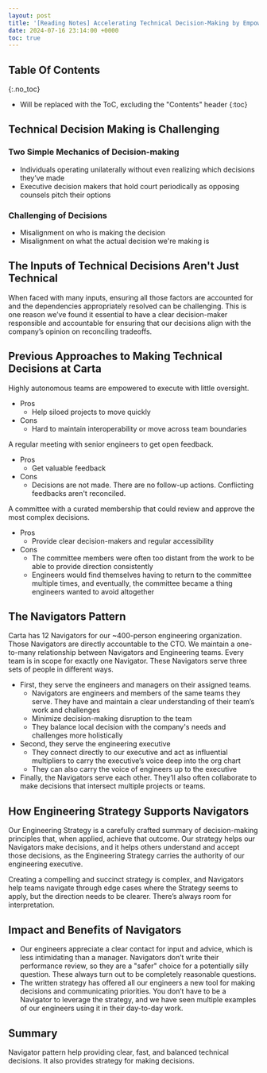 ```yaml
---
layout: post
title: '[Reading Notes] Accelerating Technical Decision-Making by Empowering ICs with Engineering Strategy'
date: 2024-07-16 23:14:00 +0000
toc: true
---
```

## Table Of Contents
{:.no_toc}
* Will be replaced with the ToC, excluding the "Contents" header
{:toc}

## Technical Decision Making is Challenging
### Two Simple Mechanics of Decision-making
- Individuals operating unilaterally without even realizing which decisions they’ve made
- Executive decision makers that hold court periodically as opposing counsels pitch their options

### Challenging of Decisions
- Misalignment on who is making the decision
- Misalignment on what the actual decision we're making is

## The Inputs of Technical Decisions Aren't Just Technical
When faced with many inputs, ensuring all those factors are accounted for and the dependencies appropriately resolved can be challenging. This is one reason we’ve found it essential to have a clear decision-maker responsible and accountable for ensuring that our decisions align with the company’s opinion on reconciling tradeoffs.

## Previous Approaches to Making Technical Decisions at Carta
Highly autonomous teams are empowered to execute with little oversight.
- Pros
  - Help siloed projects to move quickly
- Cons
  - Hard to maintain interoperability or move across team boundaries

A regular meeting with senior engineers to get open feedback.
- Pros
  - Get valuable feedback
- Cons
  - Decisions are not made. There are no follow-up actions. Conflicting feedbacks aren't reconciled.

A committee with a curated membership that could review and approve the most complex decisions.
- Pros
  - Provide clear decision-makers and regular accessibility
- Cons
  - The committee members were often too distant from the work to be able to provide direction consistently
  - Engineers would find themselves having to return to the committee multiple times, and eventually, the committee became a thing engineers wanted to avoid altogether

## The Navigators Pattern
Carta has 12 Navigators for our ~400-person engineering organization. Those Navigators are directly accountable to the CTO. We maintain a one-to-many relationship between Navigators and Engineering teams. Every team is in scope for exactly one Navigator. These Navigators serve three sets of people in different ways.
- First, they serve the engineers and managers on their assigned teams.
  - Navigators are engineers and members of the same teams they serve. They have and maintain a clear understanding of their team’s work and challenges
  - Minimize decision-making disruption to the team 
  - They balance local decision with the company's needs and challenges more holistically
- Second, they serve the engineering executive
  - They connect directly to our executive and act as influential multipliers to carry the executive’s voice deep into the org chart
  - They can also carry the voice of engineers up to the executive
- Finally, the Navigators serve each other. They’ll also often collaborate to make decisions that intersect multiple projects or teams.

## How Engineering Strategy Supports Navigators
Our Engineering Strategy is a carefully crafted summary of decision-making principles that, when applied, achieve that outcome. Our strategy helps our Navigators make decisions, and it helps others understand and accept those decisions, as the Engineering Strategy carries the authority of our engineering executive.

Creating a compelling and succinct strategy is complex, and Navigators help teams navigate through edge cases where the Strategy seems to apply, but the direction needs to be clearer. There’s always room for interpretation. 

## Impact and Benefits of Navigators
- Our engineers appreciate a clear contact for input and advice, which is less intimidating than a manager. Navigators don’t write their performance review, so they are a "safer" choice for a potentially silly question. These always turn out to be completely reasonable questions.
- The written strategy has offered all our engineers a new tool for making decisions and communicating priorities. You don’t have to be a Navigator to leverage the strategy, and we have seen multiple examples of our engineers using it in their day-to-day work.

## Summary
Navigator pattern help providing clear, fast, and balanced technical decisions. It also provides strategy for making decisions.
